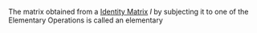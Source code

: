 The matrix obtained from a [Identity Matrix](Identity%20Matrix.md) $I$ by subjecting it to one of the Elementary Operations is called an elementary